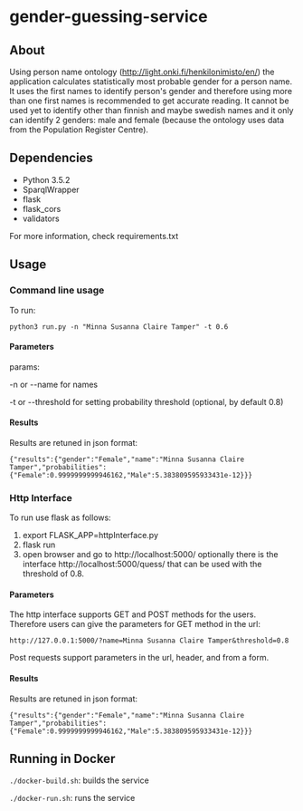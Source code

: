 # gender-guessing-service


## About

Using person name ontology (http://light.onki.fi/henkilonimisto/en/) the application calculates statistically most probable gender for a person name. It uses the first names to identify person's gender and therefore using more than one first names is recommended to get accurate reading. It cannot be used yet to identify other than finnish and maybe swedish names and it only can identify 2 genders: male and female (because the ontology uses data from the Population Register Centre).

## Dependencies

* Python 3.5.2
* SparqlWrapper
* flask
* flask_cors
* validators

For more information, check requirements.txt

## Usage

### Command line usage

To run:

```
python3 run.py -n "Minna Susanna Claire Tamper" -t 0.6
```

#### Parameters

params:

-n or --name for names

-t or --threshold for setting probability threshold (optional, by default 0.8)

#### Results

Results are retuned in json format:

```
{"results":{"gender":"Female","name":"Minna Susanna Claire Tamper","probabilities":{"Female":0.9999999999946162,"Male":5.383809595933431e-12}}}
```
### Http Interface

To run use flask as follows:

1. export FLASK_APP=httpInterface.py
2. flask run
3. open browser and go to http://localhost:5000/ optionally there is the interface http://localhost:5000/quess/<name> that can be used with the threshold of 0.8.

#### Parameters

The http interface supports GET and POST methods for the users. Therefore users can give the parameters for GET method in the url:

```
http://127.0.0.1:5000/?name=Minna Susanna Claire Tamper&threshold=0.8
```
Post requests support parameters in the url, header, and from a form.


#### Results

Results are retuned in json format:

```
{"results":{"gender":"Female","name":"Minna Susanna Claire Tamper","probabilities":{"Female":0.9999999999946162,"Male":5.383809595933431e-12}}}
```

## Running in Docker

`./docker-build.sh`: builds the service

`./docker-run.sh`: runs the service
